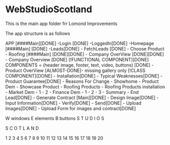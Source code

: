 # WebStudioScotland

This is the main app folder frr Lomond Improvements

The app structure is as follows

APP \[\#\#\#\#Main\]\[DONE\]
-Login [DONE]
-LoggedIn[DONE]
\-Homepage \[\#\#\#\#Main\] \[DONE\]
-Leads[DONE]
\- FetchLeads [DONE]
\- Choose Product
\- Roofing \[\#\#\#\#Main\] \[DONE\][DONE]
\- Company OverView \[DONE\][DONE]
\- Company Overview \[DONE\] \[\!FUNCTIONAL COMPONENT\][DONE]
COMPONENTS = (header image, footer, text, video, buttons) [DONE]
\- Product OverView \[ALMOST\-DONE\]\- missing gallery only \[\!CLASS COMPONENT\][DONE]
\- Installation[DONE]
\- Typical Weaknesses[DONE]
\- Product Guarantee[DONE]
\- Reasons For Change
\- Showhome
\- Product Dem
\- Showcase Product
\- Roofing Products
\- Roofing Products installation
\- Market Dem
\- 1
\- 2
\- Finance Dem
\- 1
\- 2
\- 3
\- Summary
\- End Lead[DONE]
\- Generate Contract \[Main\][DONE]
\- Design Image[DONE]
\- Input Information[DONE]
\- Verify[DONE]
\- Send[DONE]
\- Upload Images[DONE]
\- Upload Form for images and contract[DONE]


W windows
E elements
B buttons
S 
T
U
D
I
O
S

S
C
O
T
L
A
N
D




1
2
3
4
5
6
7
8
9
10
11
12
13
14
15
16
17
18
19
20